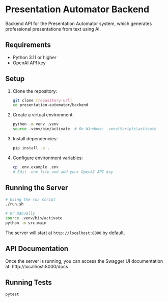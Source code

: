 # Presentation Automator Backend

Backend API for the Presentation Automator system, which generates professional presentations from text using AI.

## Requirements

- Python 3.11 or higher
- OpenAI API key

## Setup

1. Clone the repository:
   ```bash
   git clone [repository-url]
   cd presentation-automator/backend
   ```

2. Create a virtual environment:
   ```bash
   python -m venv .venv
   source .venv/bin/activate  # On Windows: .venv\Scripts\activate
   ```

3. Install dependencies:
   ```bash
   pip install -e .
   ```

4. Configure environment variables:
   ```bash
   cp .env.example .env
   # Edit .env file and add your OpenAI API key
   ```

## Running the Server

```bash
# Using the run script
./run.sh

# Or manually
source .venv/bin/activate
python -m src.main
```

The server will start at `http://localhost:8000` by default.

## API Documentation

Once the server is running, you can access the Swagger UI documentation at:
http://localhost:8000/docs

## Running Tests

```bash
pytest
``` 